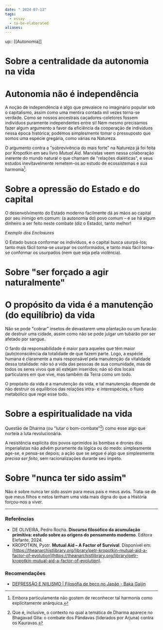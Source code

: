 ```yaml
---
date: " 2024-07-13"
tags:
  - essay
  - to-be-elaborated
aliases:
---
```


up:: [[Autonomia]]

# Sobre a centralidade da autonomia na vida

# Autonomia não é independência
A noção de independência é algo que prevalece no imaginário popular sob o capitalismo, assim como uma mentira contada mil vezes torna-se verdade. Como se nossos ancestrais caçadores-coletores fossem indivíduos puramente independentes entre si! Nem mesmo precisamos fazer algum argumento a favor da eficiência da cooperação de indivíduos nessa época histórica; podemos simplesmente tomar o pressuposto que somos uma espécie gregária, como várias na Natureza. 

O argumento contra a "sobrevivência do mais forte" na Natureza já foi feita por Kropotkin em seu livro *Mutual Aid*. Marxistas veem nessa colaboração inerente do mundo natural o que chamam de "relações dialéticas", e seus estudos inevitavelmente remetem-os ao estudo de ecossistemas e sua harmonia[^2].

# Sobre a opressão do Estado e do capital
O desenvolvimento do Estado moderno facilmente dá as mãos ao capital por seu inimigo em comum: (a autonomia do) povo comum – e se há algum dinheiro a ser feito neste combate (diz o Estado), tanto melhor!

*Exemplo dos Enclosures*

O Estado busca conformar os indivíduos, e o capital busca usurpá-los; tanto mais fácil torna-se usurpar os conformados, e tanto mais fácil torna-se conformar os usurpados (nem que seja pela violência).

# Sobre "ser forçado a agir naturalmente"

# O propósito da vida é a manutenção (do equilíbrio) da vida
Nâo se pode "cobrar" insetos de devastarem uma plantação ou um furacão de destruir uma cidade, assim como não se pode julgar um tubarão por ser afetado por sangue. 

O fardo da responsabilidade é maior para aqueles que têm maior (auto)consciência da totalidade de que fazem parte. Logo, a espécie humana é claramente a mais responsável pela manutenção da vitalidade dessa totalidade: não só a vida das pessoas de sua comunidade, mas de todos os seres vivos que ali estejam inseridos; não só dos locais particulares em que vive, mas também da Terra como um todo. 

O propósito da vida é a manutenção da vida, e tal manutenção depende de não destruir os equilíbrios das relações intra- e interespécies, o fluxo metabólico que rege esse todo.

# Sobre a espiritualidade na vida
Questão de Dharma (ou "lutar o bom-combate"[^1]) como esse algo que norteia a luta revolucionária.

A resistência explícita dos povos oprimidos às bombas e drones dos imperialistas não advêm puramente da lógica ou do medo: simplesmente age-se, e pensa-se depois; a ação que se segue é algo que simplesmente *precisa ser feito*, sem racionalizações durante seu ímpeto. 

# Sobre "nunca ter sido assim"
Não é sobre nunca ter sido assim para meus pais e meus avós. Trata-se de que meus filhos e netos tenham uma vida mais digna do que a História forçou-nos a viver.

---
### Referências
- DE OLIVEIRA, Pedro Rocha. **Discurso filosófico da acumulação primitiva: estudo sobre as origens do pensamento moderno**. Editora Elefante, 2024.
- KROPOTKIN, Pyotr. **Mutual Aid – A Factor of Survival**. Disponível em: [https://theanarchistlibrary.org/library/petr-kropotkin-mutual-aid-a-factor-of-evolution](https://theanarchistlibrary.org/library/petr-kropotkin-mutual-aid-a-factor-of-evolution).

### Recomendações
- [DEPRESSÃO E NIILISMO | Filosofia de beco no Japão - Baka Gaijin](https://www.youtube.com/watch?v=jAVru9n3P0w)

[^1]: Que é, inclusive, o contexto no qual a temática de Dharma aparece no Bhagavad Gita: o combate dos Pândavas (liderados por Arjuna) contra os Kauravas.
[^2]: Embora particulamente não gostem de reconhecer tal harmonia como explicitamente anárquica.